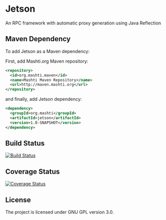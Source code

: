 Jetson
======
An RPC framework with automatic proxy generation using Java Reflection

## Maven Dependency
To add Jetson as a Maven dependency:

First, add Mashti.org Maven repository:

``` xml
<repository>
  <id>org.mashti.maven</id>
  <name>Mashti Maven Repository</name>
  <url>http://maven.mashti.org</url>
</repository>
```

and finally, add Jetson dependency:

``` xml
<dependency>
  <groupId>org.mashti</groupId>
  <artifactId>jetson</artifactId>
  <version>1.0-SNAPSHOT</version>
</dependency>
``` 

## Build Status
[![Build Status](https://travis-ci.org/mashti/jetson.png?branch=master)](https://travis-ci.org/mashti/jetson)

## Coverage Status
[![Coverage Status](https://coveralls.io/repos/mashti/jetson/badge.png?branch=master)](https://coveralls.io/r/mashti/jetson?branch=master)

## License
The project is licensed under GNU GPL version 3.0.
